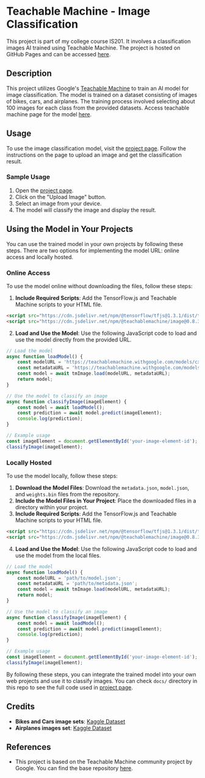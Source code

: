 # Teachable Machine - Image Classification

This project is part of my college course IS201. It involves a classification images AI trained using Teachable Machine. The project is hosted on GitHub Pages and can be accessed [here](https://naserowaimer.github.io/teachablemachine/).

## Description

This project utilizes Google's [Teachable Machine](https://teachablemachine.withgoogle.com/) to train an AI model for image classification. The model is trained on a dataset consisting of images of bikes, cars, and airplanes. The training process involved selecting about 100 images for each class from the provided datasets. Access teachable machine page for the model [here](https://teachablemachine.withgoogle.com/models/cx3R3CUXZ/).

## Usage

To use the image classification model, visit the [project page](https://naserowaimer.github.io/teachablemachine/). Follow the instructions on the page to upload an image and get the classification result.

### Sample Usage

1. Open the [project page](https://naserowaimer.github.io/teachablemachine/).
2. Click on the "Upload Image" button.
3. Select an image from your device.
4. The model will classify the image and display the result.

## Using the Model in Your Projects

You can use the trained model in your own projects by following these steps. There are two options for implementing the model URL: online access and locally hosted.

### Online Access

To use the model online without downloading the files, follow these steps:

1. **Include Required Scripts**: Add the TensorFlow.js and Teachable Machine scripts to your HTML file.

```html
<script src="https://cdn.jsdelivr.net/npm/@tensorflow/tfjs@1.3.1/dist/tf.min.js"></script>
<script src="https://cdn.jsdelivr.net/npm/@teachablemachine/image@0.8.3/dist/teachablemachine-image.min.js"></script>
```

2. **Load and Use the Model**: Use the following JavaScript code to load and use the model directly from the provided URL.

```javascript
// Load the model
async function loadModel() {
    const modelURL = 'https://teachablemachine.withgoogle.com/models/cx3R3CUXZ/model.json';
    const metadataURL = 'https://teachablemachine.withgoogle.com/models/cx3R3CUXZ/metadata.json';
    const model = await tmImage.load(modelURL, metadataURL);
    return model;
}

// Use the model to classify an image
async function classifyImage(imageElement) {
    const model = await loadModel();
    const prediction = await model.predict(imageElement);
    console.log(prediction);
}

// Example usage
const imageElement = document.getElementById('your-image-element-id');
classifyImage(imageElement);
```

### Locally Hosted

To use the model locally, follow these steps:

1. **Download the Model Files**: Download the `metadata.json`, `model.json`, and `weights.bin` files from the repository.
2. **Include the Model Files in Your Project**: Place the downloaded files in a directory within your project.
3. **Include Required Scripts**: Add the TensorFlow.js and Teachable Machine scripts to your HTML file.

```html
<script src="https://cdn.jsdelivr.net/npm/@tensorflow/tfjs@1.3.1/dist/tf.min.js"></script>
<script src="https://cdn.jsdelivr.net/npm/@teachablemachine/image@0.8.3/dist/teachablemachine-image.min.js"></script>
```

4. **Load and Use the Model**: Use the following JavaScript code to load and use the model from the local files.

```javascript
// Load the model
async function loadModel() {
    const modelURL = 'path/to/model.json';
    const metadataURL = 'path/to/metadata.json';
    const model = await tmImage.load(modelURL, metadataURL);
    return model;
}

// Use the model to classify an image
async function classifyImage(imageElement) {
    const model = await loadModel();
    const prediction = await model.predict(imageElement);
    console.log(prediction);
}

// Example usage
const imageElement = document.getElementById('your-image-element-id');
classifyImage(imageElement);
```
By following these steps, you can integrate the trained model into your own web projects and use it to classify images. You can check `docs/` directory in this repo to see the full code used in [project page](https://naserowaimer.github.io/teachablemachine/).

## Credits

- **Bikes and Cars image sets**: [Kaggle Dataset](https://www.kaggle.com/datasets/pavansanagapati/images-dataset?resource=download)
- **Airplanes images set**: [Kaggle Dataset](https://www.kaggle.com/datasets/nelyg8002000/commercial-aircraft-dataset?select=1_Liner+TF)

## References

- This project is based on the Teachable Machine community project by Google. You can find the base repository [here](https://github.com/googlecreativelab/teachablemachine-community).